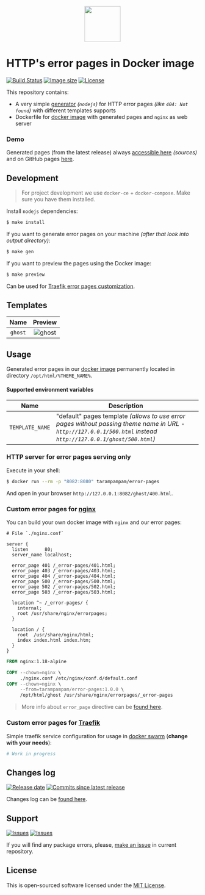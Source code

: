 <p align="center">
  <img src="https://hsto.org/webt/rm/9y/ww/rm9ywwx3gjv9agwkcmllhsuyo7k.png" width="94" alt="" />
</p>

# HTTP's error pages in Docker image

[![Build Status][badge_build_status]][link_build_status]
[![Image size][badge_size_latest]][link_docker_hub]
[![License][badge_license]][link_license]

This repository contains:

- A very simple [generator](./bin/generator.js) _(`nodejs`)_ for HTTP error pages _(like `404: Not found`)_ with different templates supports
- Dockerfile for [docker image][link_docker_hub] with generated pages and `nginx` as web server

### Demo

Generated pages (from the latest release) always [accessible here][link_branch_gh_pages] _(sources)_ and on GitHub pages [here][link_gh_pages].

## Development

> For project development we use `docker-ce` + `docker-compose`. Make sure you have them installed.

Install `nodejs` dependencies:

```bash
$ make install
```

If you want to generate error pages on your machine _(after that look into output directory)_:

```bash
$ make gen
```

If you want to preview the pages using the Docker image:

```bash
$ make preview
```

Can be used for [Traefik error pages customization](https://docs.traefik.io/middlewares/errorpages/).

## Templates

  Name   | Preview
:------: | :-----:
`ghost`  | ![ghost](https://hsto.org/webt/zg/ul/cv/zgulcvxqzhazoebxhg8kpxla8lk.png)

## Usage

Generated error pages in our [docker image][link_docker_hub] permanently located in directory `/opt/html/%THEME_NAME%`.

#### Supported environment variables

Name            | Description
--------------- | -----------
`TEMPLATE_NAME` | "default" pages template _(allows to use error pages without passing theme name in URL - `http://127.0.0.1/500.html` instead `http://127.0.0.1/ghost/500.html`)_

### HTTP server for error pages serving only

Execute in your shell:

```bash
$ docker run --rm -p "8082:8080" tarampampam/error-pages
```

And open in your browser `http://127.0.0.1:8082/ghost/400.html`.

### Custom error pages for [nginx][link_nginx]

You can build your own docker image with `nginx` and our error pages:

```nginx
# File `./nginx.conf`

server {
  listen      80;
  server_name localhost;

  error_page 401 /_error-pages/401.html;
  error_page 403 /_error-pages/403.html;
  error_page 404 /_error-pages/404.html;
  error_page 500 /_error-pages/500.html;
  error_page 502 /_error-pages/502.html;
  error_page 503 /_error-pages/503.html;

  location ^~ /_error-pages/ {
    internal;
    root /usr/share/nginx/errorpages;
  }

  location / {
    root  /usr/share/nginx/html;
    index index.html index.htm;
  }
}
```

```dockerfile
FROM nginx:1.18-alpine

COPY --chown=nginx \
     ./nginx.conf /etc/nginx/conf.d/default.conf
COPY --chown=nginx \
     --from=tarampampam/error-pages:1.0.0 \
     /opt/html/ghost /usr/share/nginx/errorpages/_error-pages
```

> More info about `error_page` directive can be [found here](http://nginx.org/en/docs/http/ngx_http_core_module.html#error_page).

### Custom error pages for [Traefik][link_traefik]

Simple traefik service configuration for usage in [docker swarm][link_swarm] (**change with your needs**):

```yaml
# Work in progress
```

## Changes log

[![Release date][badge_release_date]][link_releases]
[![Commits since latest release][badge_commits_since_release]][link_commits]

Changes log can be [found here][link_changes_log].

## Support

[![Issues][badge_issues]][link_issues]
[![Issues][badge_pulls]][link_pulls]

If you will find any package errors, please, [make an issue][link_create_issue] in current repository.

## License

This is open-sourced software licensed under the [MIT License][link_license].

[badge_build_status]:https://img.shields.io/github/workflow/status/tarampampam/error-pages/tests/master
[badge_release_date]:https://img.shields.io/github/release-date/tarampampam/error-pages.svg?style=flat-square&maxAge=180
[badge_commits_since_release]:https://img.shields.io/github/commits-since/tarampampam/error-pages/latest.svg?style=flat-square&maxAge=180
[badge_issues]:https://img.shields.io/github/issues/tarampampam/error-pages.svg?style=flat-square&maxAge=180
[badge_pulls]:https://img.shields.io/github/issues-pr/tarampampam/error-pages.svg?style=flat-square&maxAge=180
[badge_license]:https://img.shields.io/github/license/tarampampam/error-pages.svg?longCache=true
[badge_size_latest]:https://img.shields.io/docker/image-size/tarampampam/error-pages/latest?maxAge=30
[link_releases]:https://github.com/tarampampam/error-pages/releases
[link_commits]:https://github.com/tarampampam/error-pages/commits
[link_changes_log]:https://github.com/tarampampam/error-pages/blob/master/CHANGELOG.md
[link_issues]:https://github.com/tarampampam/error-pages/issues
[link_pulls]:https://github.com/tarampampam/error-pages/pulls
[link_build_status]:https://travis-ci.org/tarampampam/error-pages
[link_create_issue]:https://github.com/tarampampam/error-pages/issues/new
[link_license]:https://github.com/tarampampam/error-pages/blob/master/LICENSE
[link_docker_hub]:https://hub.docker.com/r/tarampampam/error-pages/
[link_nginx]:http://nginx.org/
[link_traefik]:https://docs.traefik.io/
[link_swarm]:https://docs.docker.com/engine/swarm/
[link_branch_gh_pages]:https://github.com/tarampampam/error-pages/tree/gh-pages
[link_gh_pages]:https://tarampampam.github.io/error-pages/
